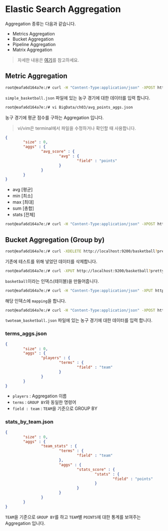 # Elastic Search Aggregation

Aggregation 종류는 다음과 같습니다.
- Metrics Aggregation
- Bucket Aggregation
- Pipeline Aggregation
- Matrix Aggregation
> 자세한 내용은 [여기](https://www.elastic.co/guide/en/elasticsearch/reference/current/search-aggregations.html)를 참고하세요.

## Metric Aggregation

```bash
root@eafa6d164a7e:/# curl -H "Content-Type:application/json" -XPOST http://localhost:9200/_bulk?pretty --data-binary @BigData/ch03/simple_basketball.json
```
`simple_basketball.json` 파일에 있는 농구 경기에 대한 데이터를 입력 합니다.

```bash
root@eafa6d164a7e:/# vi BigData/ch03/avg_points_aggs.json
```
농구 경기에 평균 점수를 구하는 Aggregation 입니다.
> vi/vim은 terminal에서 파일을 수정하거나 확인할 때 사용합니다.

```json
{
        "size" : 0,
        "aggs" : {
                "avg_score" : {
                        "avg" : {
                                "field" : "points"
                        }
                }
        }
}
```
- avg [평균]
- min [최소]
- max [최대]
- sum [총합]
- stats [전체]

```bash
root@eafa6d164a7e:/# curl -H "Content-Type:application/json" -XPOST http://localhost:9200/_search?pretty --data-binary @BigData/ch03/avg_points_aggs.json
```

## Bucket Aggregation (Group by)

```bash
root@eafa6d164a7e:/# curl -XDELETE http://localhost:9200/basketball?pretty
```
기존에 테스트를 위해 넣었던 데이터를 삭제합니다.

```bash
root@eafa6d164a7e:/# curl -XPUT http://localhost:9200/basketball?pretty
```
`basketball`이라는 인덱스(테이블)을 만들어줍니다.

```bash
root@eafa6d164a7e:/# curl -H "Content-Type:application/json" -XPUT http://localhost:9200/basketball/record/_mapping?pretty -d @BigData/ch04/basketball_mapping.json
```
해당 인덱스에 `mapping`을 합니다.

```bash
root@eafa6d164a7e:/# curl -H "Content-Type:application/json" -XPOST http://localhost:9200/_bulk?pretty --data-binary @BigData/ch04/twoteam_basketball.json
```
`twoteam_basketball.json` 파일에 있는 농구 경기에 대한 데이터를 입력 합니다.

### terms_aggs.json
```json
{
        "size" : 0,
        "aggs" : {
                "players" : {
                        "terms" : {
                                "field" : "team"
                        }
                }
        }
}
```
- `players` : Aggregation 이름
- `terms` : `GROUP BY`와 동일한 명령어
- `field : team` : `TEAM`을 기준으로 GROUP BY

### stats_by_team.json
```json
{
        "size" : 0,
        "aggs" : {
                "team_stats" : {
                        "terms" : {
                                "field" : "team"
                        },
                        "aggs" : {
                                "stats_score" : {
                                        "stats" : {
                                                "field" : "points"
                                        }
                                }
                        }
                }
        }
}
```
`TEAM`을 기준으로 `GROUP BY`를 하고 `TEAM`별 `POINTS`에 대한 통계를 보여주는 Aggregation 입니다.
